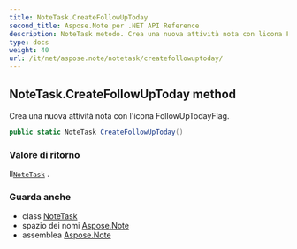 ```yaml
---
title: NoteTask.CreateFollowUpToday
second_title: Aspose.Note per .NET API Reference
description: NoteTask metodo. Crea una nuova attività nota con licona FollowUpTodayFlag.
type: docs
weight: 40
url: /it/net/aspose.note/notetask/createfollowuptoday/
---
```

## NoteTask.CreateFollowUpToday method

Crea una nuova attività nota con l'icona FollowUpTodayFlag.

```csharp
public static NoteTask CreateFollowUpToday()
```

### Valore di ritorno

Il[`NoteTask`](../) .

### Guarda anche

* class [NoteTask](../)
* spazio dei nomi [Aspose.Note](../../notetask/)
* assemblea [Aspose.Note](../../../)


